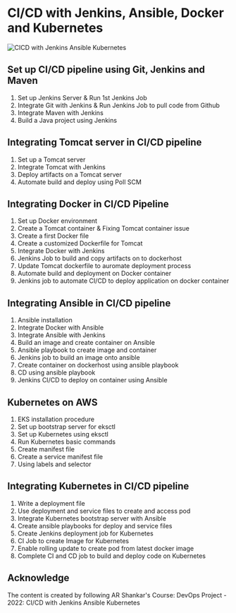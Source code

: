 # CI/CD with Jenkins, Ansible, Docker and Kubernetes
![CICD with Jenkins Ansible Kubernetes](https://user-images.githubusercontent.com/31915035/198856045-4c499920-43b1-4476-9d33-117f665be2e9.png)
## Set up CI/CD pipeline using Git, Jenkins and Maven

1. Set up Jenkins Server & Run 1st Jenkins Job
2. Integrate Git with Jenkins & Run Jenkins Job to pull code from Github
3. Integrate Maven with Jenkins
4. Build a Java project using Jenkins

## Integrating Tomcat server in CI/CD pipeline

1. Set up a Tomcat server
2. Integrate Tomcat with Jenkins
3. Deploy artifacts on a Tomcat server
4. Automate build and deploy using Poll SCM

## Integrating Docker in CI/CD Pipeline

1. Set up Docker environment
2. Create a Tomcat container & Fixing Tomcat container issue
3. Create a first Docker file
4. Create a customized Dockerfile for Tomcat
5. Integrate Docker with Jenkins
6. Jenkins Job to build and copy artifacts on to dockerhost
7. Update Tomcat dockerfile to auromate deployment process
8. Automate build and deployment on Docker container
9. Jenkins job to automate CI/CD to deploy application on docker container

## Integrating Ansible in CI/CD pipeline

1. Ansible installation
2. Integrate Docker with Ansible
3. Integrate Ansible with Jenkins
4. Build an image and create container on Ansible
5. Ansible playbook to create image and container
6. Jenkins job to build an image onto ansible
7. Create container on dockerhost using ansible playbook
8. CD using ansible playbook
9. Jenkins CI/CD to deploy on container using Ansible

## Kubernetes on AWS

1. EKS installation procedure
2. Set up bootstrap server for eksctl
3. Set up Kubernetes using eksctl
4. Run Kubernetes basic commands
5. Create manifest file
6. Create a service manifest file
7. Using labels and selector

## Integrating Kubernetes in CI/CD pipeline

1. Write a deployment file
2. Use deployment and service files to create and access pod
3. Integrate Kubernetes bootstrap server with Ansible
4. Create ansible playbooks for deploy and service files
5. Create Jenkins deployment job for Kubernetes
6. CI Job to create Image for Kubernetes
7. Enable rolling update to create pod from latest docker image
8. Complete CI and CD job to build and deploy code on Kubernetes

## Acknowledge
The content is created by following AR Shankar's Course: DevOps Project - 2022: CI/CD with Jenkins Ansible Kubernetes
